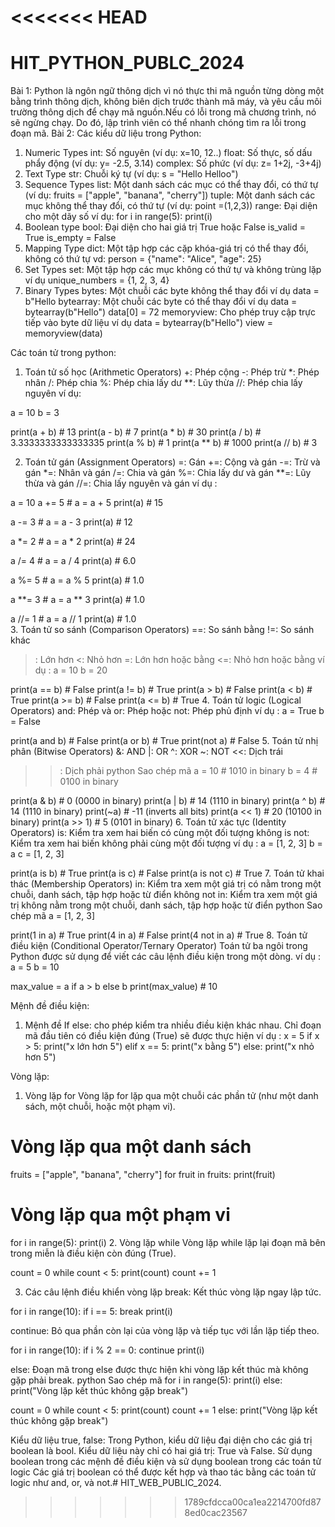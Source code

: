 <<<<<<< HEAD
=======
# HIT_PYTHON_PUBLC_2024
Bài 1: Python là ngôn ngữ thông dịch vì nó thực thi mã nguồn từng dòng một bằng trình thông dịch, không biên dịch trước thành mã máy, và yêu cầu môi trường thông dịch để chạy mã nguồn.Nếu có lỗi trong mã chương trình, nó sẽ ngừng chạy. Do đó, lập trình viên có thể nhanh chóng tìm ra lỗi trong đoạn mã.
Bài 2:
Các kiểu dữ liệu trong Python:
1. Numeric Types
int: Số nguyên (ví dụ: x=10, 12..)
float: Số thực, số dấu phẩy động (ví dụ: y= -2.5, 3.14)
complex: Số phức (ví dụ: z= 1+2j, -3+4j)
2. Text Type
str: Chuỗi ký tự (ví dụ: s = "Hello Helloo")
3. Sequence Types
list: Một danh sách các mục có thể thay đổi, có thứ tự (ví dụ: fruits = ["apple", "banana", "cherry"])
tuple: Một danh sách các mục không thể thay đổi, có thứ tự (ví dụ:  point =(1,2,3))
range: Đại diện cho một dãy số 
ví dụ:
for i in range(5):
    print(i)
4. Boolean type
bool: Đại diện cho hai giá trị True hoặc False
is_valid = True
is_empty = False
5. Mapping Type
dict: Một tập hợp các cặp khóa-giá trị có thể thay đổi, không có thứ tự
vd:
person = {"name": "Alice", "age": 25}
6. Set Types
set: Một tập hợp các mục không có thứ tự và không trùng lặp 
ví dụ
unique_numbers = {1, 2, 3, 4}
7. Binary Types
bytes: Một chuỗi các byte không thể thay đổi 
ví dụ
data = b"Hello
bytearray: Một chuỗi các byte có thể thay đổi
ví dụ
data = bytearray(b"Hello")
data[0] = 72
memoryview: Cho phép truy cập trực tiếp vào byte dữ liệu 
ví dụ
data = bytearray(b"Hello")
view = memoryview(data)

Các toán tử trong python:
1. Toán tử số học (Arithmetic Operators)
+: Phép cộng
-: Phép trừ
*: Phép nhân
/: Phép chia
%: Phép chia lấy dư
**: Lũy thừa
//: Phép chia lấy nguyên
ví dụ:

a = 10
b = 3

print(a + b)    # 13
print(a - b)    # 7
print(a * b)    # 30
print(a / b)    # 3.3333333333333335
print(a % b)    # 1
print(a ** b)   # 1000
print(a // b)   # 3

2. Toán tử gán (Assignment Operators)
=: Gán
+=: Cộng và gán
-=: Trừ và gán
*=: Nhân và gán
/=: Chia và gán
%=: Chia lấy dư và gán
**=: Lũy thừa và gán
//=: Chia lấy nguyên và gán
ví dụ :

a = 10
a += 5    # a = a + 5
print(a)  # 15

a -= 3    # a = a - 3
print(a)  # 12

a *= 2    # a = a * 2
print(a)  # 24

a /= 4    # a = a / 4
print(a)  # 6.0

a %= 5    # a = a % 5
print(a)  # 1.0

a **= 3   # a = a ** 3
print(a)  # 1.0

a //= 1   # a = a // 1
print(a)  # 1.0  
3. Toán tử so sánh (Comparison Operators)
==: So sánh bằng
!=: So sánh khác
>: Lớn hơn
<: Nhỏ hơn
>=: Lớn hơn hoặc bằng
<=: Nhỏ hơn hoặc bằng
ví dụ :
a = 10
b = 20

print(a == b)   # False
print(a != b)   # True
print(a > b)    # False
print(a < b)    # True
print(a >= b)   # False
print(a <= b)   # True
4. Toán tử logic (Logical Operators)
and: Phép và
or: Phép hoặc
not: Phép phủ định
ví dụ :
a = True
b = False

print(a and b)  # False
print(a or b)   # True
print(not a)    # False
5. Toán tử nhị phân (Bitwise Operators)
&: AND
|: OR
^: XOR
~: NOT
<<: Dịch trái
>>: Dịch phải
python
Sao chép mã
a = 10  # 1010 in binary
b = 4   # 0100 in binary

print(a & b)   # 0 (0000 in binary)
print(a | b)   # 14 (1110 in binary)
print(a ^ b)   # 14 (1110 in binary)
print(~a)      # -11 (inverts all bits)
print(a << 1)  # 20 (10100 in binary)
print(a >> 1)  # 5 (0101 in binary)
6. Toán tử xác tực (Identity Operators)
is: Kiểm tra xem hai biến có cùng một đối tượng không
is not: Kiểm tra xem hai biến không phải cùng một đối tượng
ví dụ :
a = [1, 2, 3]
b = a
c = [1, 2, 3]

print(a is b)       # True
print(a is c)       # False
print(a is not c)   # True
7. Toán tử khai thác (Membership Operators)
in: Kiểm tra xem một giá trị có nằm trong một chuỗi, danh sách, tập hợp hoặc từ điển không
not in: Kiểm tra xem một giá trị không nằm trong một chuỗi, danh sách, tập hợp hoặc từ điển
python
Sao chép mã
a = [1, 2, 3]

print(1 in a)       # True
print(4 in a)       # False
print(4 not in a)   # True
8. Toán tử điều kiện (Conditional Operator/Ternary Operator)
Toán tử ba ngôi trong Python được sử dụng để viết các câu lệnh điều kiện trong một dòng.
ví dụ :
a = 5
b = 10

max_value = a if a > b else b
print(max_value)  # 10

Mệnh đề điều kiện:
1. Mệnh đề If else: cho phép kiểm tra nhiều điều kiện khác nhau. Chỉ đoạn mã đầu tiên có điều kiện đúng (True) sẽ được thực hiện
ví dụ :
x = 5
if x > 5:
    print("x lớn hơn 5")
elif x == 5:
    print("x bằng 5")
else:
    print("x nhỏ hơn 5")

Vòng lặp:
1. Vòng lặp for
Vòng lặp for lặp qua một chuỗi các phần tử (như một danh sách, một chuỗi, hoặc một phạm vi).
# Vòng lặp qua một danh sách
fruits = ["apple", "banana", "cherry"]
for fruit in fruits:
    print(fruit)
# Vòng lặp qua một phạm vi
for i in range(5):
    print(i)
2. Vòng lặp while
Vòng lặp while lặp lại đoạn mã bên trong miễn là điều kiện còn đúng (True).

count = 0
while count < 5:
    print(count)
    count += 1

3. Các câu lệnh điều khiển vòng lặp
break: Kết thúc vòng lặp ngay lập tức.

for i in range(10):
    if i == 5:
        break
    print(i)

continue: Bỏ qua phần còn lại của vòng lặp và tiếp tục với lần lặp tiếp theo.

for i in range(10):
    if i % 2 == 0:
        continue
    print(i)

else: Đoạn mã trong else được thực hiện khi vòng lặp kết thúc mà không gặp phải break.
python
Sao chép mã
for i in range(5):
    print(i)
else:
    print("Vòng lặp kết thúc không gặp break")

count = 0
while count < 5:
    print(count)
    count += 1
else:
    print("Vòng lặp kết thúc không gặp break")

Kiểu dữ liệu true, false:
Trong Python, kiểu dữ liệu đại diện cho các giá trị boolean là bool. Kiểu dữ liệu này chỉ có hai giá trị: True và False.
Sử dụng boolean trong các mệnh đề điều kiện và sử dụng boolean trong các toán tử logic
Các giá trị boolean có thể được kết hợp và thao tác bằng các toán tử logic như and, or, và not.# HIT_WEB_PUBLIC_2024.
>>>>>>> 1789cfdcca00ca1ea2214700fd878ed0cac23567
